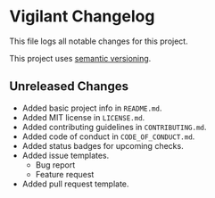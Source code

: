 # Vigilant Changelog
This file logs all notable changes for this project.

This project uses [semantic versioning](https://semver.org/).

## Unreleased Changes
* Added basic project info in `README.md`.
* Added MIT license in `LICENSE.md`.
* Added contributing guidelines in `CONTRIBUTING.md`.
* Added code of conduct in `CODE_OF_CONDUCT.md`.
* Added status badges for upcoming checks.
* Added issue templates.
	* Bug report
	* Feature request
* Added pull request template.
